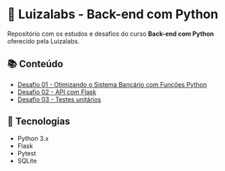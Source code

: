 # 🧠 Luizalabs - Back-end com Python

Repositório com os estudos e desafios do curso **Back-end com Python** oferecido pela Luizalabs.

## 📚 Conteúdo

- [Desafio 01 - Otimizando o Sistema Bancário com Funções Python](./desafio01.py)
- [Desafio 02 - API com Flask](./desafio_02_api_flask)
- [Desafio 03 - Testes unitários](./desafio_03_tests)

## 🧩 Tecnologias
- Python 3.x
- Flask
- Pytest
- SQLite
